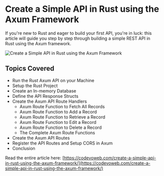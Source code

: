 # Create a Simple API in Rust using the Axum Framework

If you're new to Rust and eager to build your first API, you're in luck: this article will guide you step by step through building a simple REST API in Rust using the Axum framework. 

![Create a Simple API in Rust using the Axum Framework](https://codevoweb.com/wp-content/uploads/2023/03/Create-a-Simple-API-in-Rust-using-the-Axum-Framework.webp)

## Topics Covered

- Run the Rust Axum API on your Machine
- Setup the Rust Project
- Create an In-memory Database
- Define the API Response Structs
- Create the Axum API Route Handlers
    - Axum Route Function to Fetch All Records
    - Axum Route Function to Add a Record
    - Axum Route Function to Retrieve a Record
    - Axum Route Function to Edit a Record
    - Axum Route Function to Delete a Record
    - The Complete Axum Route Functions
- Create the Axum API Routes
- Register the API Routes and Setup CORS in Axum
- Conclusion


Read the entire article here: [https://codevoweb.com/create-a-simple-api-in-rust-using-the-axum-framework/](https://codevoweb.com/create-a-simple-api-in-rust-using-the-axum-framework/)

